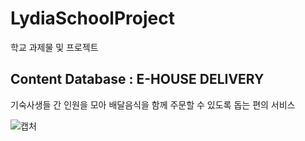 # LydiaSchoolProject
학교 과제물 및 프로젝트 

## Content Database : E-HOUSE DELIVERY
기숙사생들 간 인원을 모아 배달음식을 함께 주문할 수 있도록 돕는 편의 서비스 

![캡처](https://user-images.githubusercontent.com/81505421/147403074-42d139cb-ff63-4535-9e6e-7ad99a01b842.PNG)
